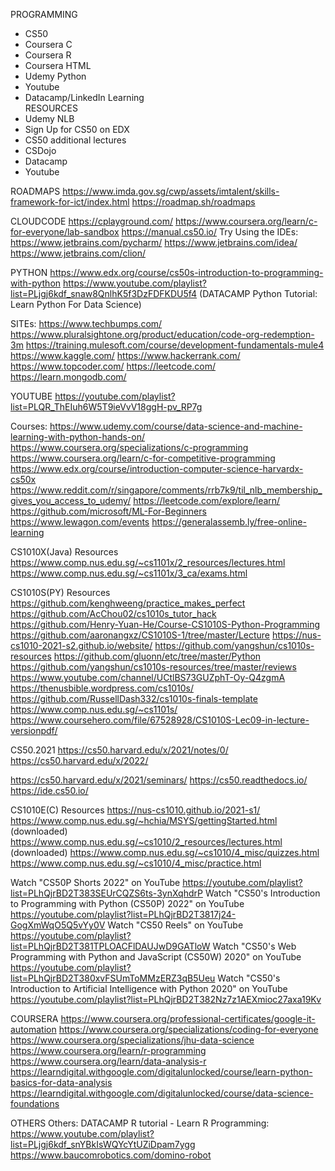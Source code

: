 PROGRAMMING
- CS50
- Coursera C
- Coursera R
- Coursera HTML
- Udemy Python
- Youtube
- Datacamp/LinkedIn Learning  
RESOURCES
- Udemy NLB
- Sign Up for CS50 on EDX
- CS50 additional lectures
- CSDojo
- Datacamp
- Youtube

ROADMAPS
https://www.imda.gov.sg/cwp/assets/imtalent/skills-framework-for-ict/index.html
https://roadmap.sh/roadmaps

CLOUDCODE
https://cplayground.com/
https://www.coursera.org/learn/c-for-everyone/lab-sandbox
https://manual.cs50.io/
Try Using the IDEs:
https://www.jetbrains.com/pycharm/
https://www.jetbrains.com/idea/
https://www.jetbrains.com/clion/

PYTHON
https://www.edx.org/course/cs50s-introduction-to-programming-with-python
https://www.youtube.com/playlist?list=PLjgj6kdf_snaw8QnlhK5f3DzFDFKDU5f4 (DATACAMP Python Tutorial: Learn Python For Data Science)

SITEs:
https://www.techbumps.com/
https://www.pluralsightone.org/product/education/code-org-redemption-3m
https://training.mulesoft.com/course/development-fundamentals-mule4
https://www.kaggle.com/
https://www.hackerrank.com/
https://www.topcoder.com/
https://leetcode.com/
https://learn.mongodb.com/

YOUTUBE
https://youtube.com/playlist?list=PLQR_ThEIuh6W5T9ieVvV18ggH-pv_RP7g

Courses:
https://www.udemy.com/course/data-science-and-machine-learning-with-python-hands-on/
https://www.coursera.org/specializations/c-programming
https://www.coursera.org/learn/c-for-competitive-programming
https://www.edx.org/course/introduction-computer-science-harvardx-cs50x
https://www.reddit.com/r/singapore/comments/rrb7k9/til_nlb_membership_gives_you_access_to_udemy/
https://leetcode.com/explore/learn/
https://github.com/microsoft/ML-For-Beginners
https://www.lewagon.com/events
https://generalassemb.ly/free-online-learning

CS1010X(Java) Resources
https://www.comp.nus.edu.sg/~cs1101x/2_resources/lectures.html
https://www.comp.nus.edu.sg/~cs1101x/3_ca/exams.html

CS1010S(PY) Resources
https://github.com/kenghweeng/practice_makes_perfect
https://github.com/AcChou02/cs1010s_tutor_hack
https://github.com/Henry-Yuan-He/Course-CS1010S-Python-Programming
https://github.com/aaronangxz/CS1010S-1/tree/master/Lecture
https://nus-cs1010-2021-s2.github.io/website/
https://github.com/yangshun/cs1010s-resources
https://github.com/gluonn/etc/tree/master/Python
https://github.com/yangshun/cs1010s-resources/tree/master/reviews
https://www.youtube.com/channel/UCtlBS73GUZphT-Oy-Q4zgmA
https://thenusbible.wordpress.com/cs1010s/
https://github.com/RussellDash332/cs1010s-finals-template
https://www.comp.nus.edu.sg/~cs1101s/
https://www.coursehero.com/file/67528928/CS1010S-Lec09-in-lecture-versionpdf/

CS50.2021
https://cs50.harvard.edu/x/2021/notes/0/
https://cs50.harvard.edu/x/2022/

https://cs50.harvard.edu/x/2021/seminars/
https://cs50.readthedocs.io/
https://ide.cs50.io/

CS1010E(C) Resources
https://nus-cs1010.github.io/2021-s1/
https://www.comp.nus.edu.sg/~hchia/MSYS/gettingStarted.html (downloaded)
https://www.comp.nus.edu.sg/~cs1010/2_resources/lectures.html (downloaded)
https://www.comp.nus.edu.sg/~cs1010/4_misc/quizzes.html
https://www.comp.nus.edu.sg/~cs1010/4_misc/practice.html

Watch "CS50P Shorts 2022" on YouTube
https://youtube.com/playlist?list=PLhQjrBD2T383SEUrCQZS6ts-3ynXqhdrP
Watch "CS50's Introduction to Programming with Python (CS50P) 2022" on YouTube
https://youtube.com/playlist?list=PLhQjrBD2T3817j24-GogXmWqO5Q5vYy0V
Watch "CS50 Reels" on YouTube
https://youtube.com/playlist?list=PLhQjrBD2T381TPLOACFlDAUJwD9GATloW
Watch "CS50's Web Programming with Python and JavaScript (CS50W) 2020" on YouTube
https://youtube.com/playlist?list=PLhQjrBD2T380xvFSUmToMMzERZ3qB5Ueu
Watch "CS50's Introduction to Artificial Intelligence with Python 2020" on YouTube
https://youtube.com/playlist?list=PLhQjrBD2T382Nz7z1AEXmioc27axa19Kv

COURSERA
https://www.coursera.org/professional-certificates/google-it-automation
https://www.coursera.org/specializations/coding-for-everyone
https://www.coursera.org/specializations/jhu-data-science
https://www.coursera.org/learn/r-programming
https://www.coursera.org/learn/data-analysis-r
https://learndigital.withgoogle.com/digitalunlocked/course/learn-python-basics-for-data-analysis
https://learndigital.withgoogle.com/digitalunlocked/course/data-science-foundations

OTHERS
Others:
DATACAMP R tutorial - Learn R Programming: https://www.youtube.com/playlist?list=PLjgj6kdf_snYBkIsWQYcYtUZiDpam7ygg 
https://www.baucomrobotics.com/domino-robot
